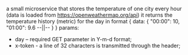a small microservice that stores the temperature of one city every hour (data is loaded from https://openweathermap.org/api)
it returns the temperature history (metric) for the day in format 
{
    data: {
        "00:00": 10,
        "01:00": 9.6
        --||--
    }
}
params:
  - day – required GET parameter in Y-m-d format;
  - x-token - a line of 32 characters is transmitted through the header;

